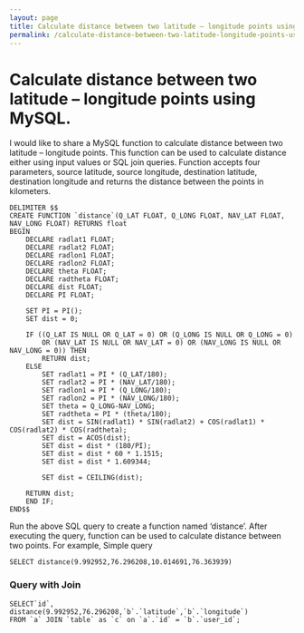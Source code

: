 ```yaml
---
layout: page
title: Calculate distance between two latitude – longitude points using MySQL.
permalink: /calculate-distance-between-two-latitude-longitude-points-using-mysql/
---
```


# Calculate distance between two latitude – longitude points using MySQL.

I would like to share a MySQL function to calculate distance between two latitude – longitude points. This function can be used to calculate distance either using input values or SQL join queries. Function accepts four parameters, source latitude, source longitude, destination latitude, destination longitude and returns the distance between the points in kilometers.

```mysql
DELIMITER $$
CREATE FUNCTION `distance`(Q_LAT FLOAT, Q_LONG FLOAT, NAV_LAT FLOAT, NAV_LONG FLOAT) RETURNS float
BEGIN
    DECLARE radlat1 FLOAT;
    DECLARE radlat2 FLOAT;
    DECLARE radlon1 FLOAT;
    DECLARE radlon2 FLOAT;
    DECLARE theta FLOAT;
    DECLARE radtheta FLOAT;
    DECLARE dist FLOAT;
    DECLARE PI FLOAT;

    SET PI = PI();
    SET dist = 0;

    IF ((Q_LAT IS NULL OR Q_LAT = 0) OR (Q_LONG IS NULL OR Q_LONG = 0)
        OR (NAV_LAT IS NULL OR NAV_LAT = 0) OR (NAV_LONG IS NULL OR NAV_LONG = 0)) THEN
        RETURN dist;
    ELSE
        SET radlat1 = PI * (Q_LAT/180);
        SET radlat2 = PI * (NAV_LAT/180);
        SET radlon1 = PI * (Q_LONG/180);
        SET radlon2 = PI * (NAV_LONG/180);
        SET theta = Q_LONG-NAV_LONG;
        SET radtheta = PI * (theta/180);
        SET dist = SIN(radlat1) * SIN(radlat2) + COS(radlat1) * COS(radlat2) * COS(radtheta);
        SET dist = ACOS(dist);
        SET dist = dist * (180/PI);
        SET dist = dist * 60 * 1.1515;
        SET dist = dist * 1.609344;

        SET dist = CEILING(dist);

    RETURN dist;
    END IF;
END$$
```

Run the above SQL query to create a function named ‘distance’. After executing the query, function can be used to calculate distance between two points. For example, Simple query

```mysql
SELECT distance(9.992952,76.296208,10.014691,76.363939)
```

### Query with Join

```mysql
SELECT`id`, distance(9.992952,76.296208,`b`.`latitude`,`b`.`longitude`)
FROM `a` JOIN `table` as `c` on `a`.`id` = `b`.`user_id`;
```
